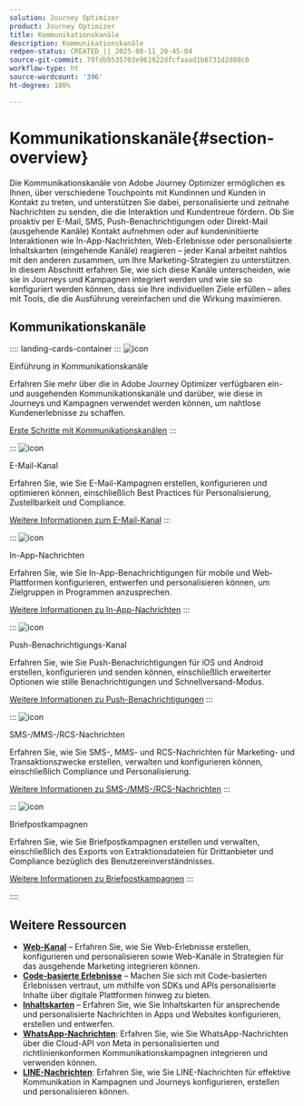 ```yaml
---
solution: Journey Optimizer
product: Journey Optimizer
title: Kommunikationskanäle
description: Kommunikationskanäle
redpen-status: CREATED_||_2025-08-11_20-45-04
source-git-commit: 79fdb9535703e961922dfcfaaad1b6731d2d88c0
workflow-type: ht
source-wordcount: '396'
ht-degree: 100%

---
```



# Kommunikationskanäle{#section-overview}

Die Kommunikationskanäle von Adobe Journey Optimizer ermöglichen es Ihnen, über verschiedene Touchpoints mit Kundinnen und Kunden in Kontakt zu treten, und unterstützen Sie dabei, personalisierte und zeitnahe Nachrichten zu senden, die die Interaktion und Kundentreue fördern. Ob Sie proaktiv per E-Mail, SMS, Push-Benachrichtigungen oder Direkt-Mail (ausgehende Kanäle) Kontakt aufnehmen oder auf kundeninitiierte Interaktionen wie In-App-Nachrichten, Web-Erlebnisse oder personalisierte Inhaltskarten (eingehende Kanäle) reagieren – jeder Kanal arbeitet nahtlos mit den anderen zusammen, um Ihre Marketing-Strategien zu unterstützen. In diesem Abschnitt erfahren Sie, wie sich diese Kanäle unterscheiden, wie sie in Journeys und Kampagnen integriert werden und wie sie so konfiguriert werden können, dass sie Ihre individuellen Ziele erfüllen – alles mit Tools, die die Ausführung vereinfachen und die Wirkung maximieren.

## Kommunikationskanäle

:::: landing-cards-container
:::
![icon](https://cdn.experienceleague.adobe.com/icons/book.svg?lang=de)

Einführung in Kommunikationskanäle

Erfahren Sie mehr über die in Adobe Journey Optimizer verfügbaren ein- und ausgehenden Kommunikationskanäle und darüber, wie diese in Journeys und Kampagnen verwendet werden können, um nahtlose Kundenerlebnisse zu schaffen.

[Erste Schritte mit Kommunikationskanälen](../using/channels/gs-channels.md)
:::

:::
![icon](https://cdn.experienceleague.adobe.com/icons/envelope.svg?lang=de)

E-Mail-Kanal

Erfahren Sie, wie Sie E-Mail-Kampagnen erstellen, konfigurieren und optimieren können, einschließlich Best Practices für Personalisierung, Zustellbarkeit und Compliance.

[Weitere Informationen zum E-Mail-Kanal](email-landing-page.md)
:::

:::
![icon](https://cdn.experienceleague.adobe.com/icons/mobile.svg?lang=de)

In-App-Nachrichten

Erfahren Sie, wie Sie In-App-Benachrichtigungen für mobile und Web-Plattformen konfigurieren, entwerfen und personalisieren können, um Zielgruppen in Programmen anzusprechen.

[Weitere Informationen zu In-App-Nachrichten](in-app-landing-page.md)
:::

:::
![icon](https://cdn.experienceleague.adobe.com/icons/bell.svg?lang=de)

Push-Benachrichtigungs-Kanal

Erfahren Sie, wie Sie Push-Benachrichtigungen für iOS und Android erstellen, konfigurieren und senden können, einschließlich erweiterter Optionen wie stille Benachrichtigungen und Schnellversand-Modus.

[Weitere Informationen zu Push-Benachrichtigungen](push-landing-page.md)
:::

:::
![icon](https://cdn.experienceleague.adobe.com/icons/comment-dots.svg?lang=de)

SMS-/MMS-/RCS-Nachrichten

Erfahren Sie, wie Sie SMS-, MMS- und RCS-Nachrichten für Marketing- und Transaktionszwecke erstellen, verwalten und konfigurieren können, einschließlich Compliance und Personalisierung.

[Weitere Informationen zu SMS-/MMS-/RCS-Nachrichten](sms-landing-page.md)
:::

:::
![icon](https://cdn.experienceleague.adobe.com/icons/mail-bulk.svg?lang=de)

Briefpostkampagnen

Erfahren Sie, wie Sie Briefpostkampagnen erstellen und verwalten, einschließlich des Exports von Extraktionsdateien für Drittanbieter und Compliance bezüglich des Benutzereinverständnisses.

[Weitere Informationen zu Briefpostkampagnen](direct-mail-landing-page.md)
:::

::::


## Weitere Ressourcen

- **[Web-Kanal](web-landing-page.md)** – Erfahren Sie, wie Sie Web-Erlebnisse erstellen, konfigurieren und personalisieren sowie Web-Kanäle in Strategien für das ausgehende Marketing integrieren können.
- **[Code-basierte Erlebnisse](code-based-experience-landing-page.md)** – Machen Sie sich mit Code-basierten Erlebnissen vertraut, um mithilfe von SDKs und APIs personalisierte Inhalte über digitale Plattformen hinweg zu bieten.
- **[Inhaltskarten](content-card-landing-page.md)** – Erfahren Sie, wie Sie Inhaltskarten für ansprechende und personalisierte Nachrichten in Apps und Websites konfigurieren, erstellen und entwerfen.
- **[WhatsApp-Nachrichten](whatsapp-landing-page.md)**: Erfahren Sie, wie Sie WhatsApp-Nachrichten über die Cloud-API von Meta in personalisierten und richtlinienkonformen Kommunikationskampagnen integrieren und verwenden können.
- **[LINE-Nachrichten](line-landing-page.md)**: Erfahren Sie, wie Sie LINE-Nachrichten für effektive Kommunikation in Kampagnen und Journeys konfigurieren, erstellen und personalisieren können.
